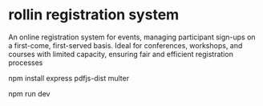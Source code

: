 # rollin registration system

An online registration system for events, managing participant sign-ups on a first-come, first-served basis. Ideal for conferences, workshops, and courses with limited capacity, ensuring fair and efficient registration processes

npm install express pdfjs-dist multer

npm run dev
